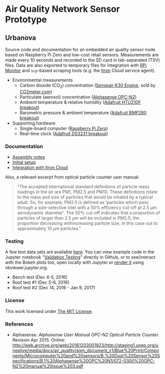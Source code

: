 # Air Quality Network Sensor Prototype

## Urbanova

Source code and documentation for an embedded air quality sensor node based on
Raspberry Pi Zero and low-cost retail sensors. Measurements are made every 10 
seconds and recorded to the SD card in tab-separated (TSV) files. Data are also
exported to temporary files for integration with [RPi Monitor](https://rpi-experiences.blogspot.com)
and `scp`-based scraping tools (e.g. the [Itron](https://www.itron.com/na/) Cloud service agent). 

* Environmental measurements
    * Carbon dioxide (CO<sub>2</sub>) concentration ([Senseair K30 Engine](http://senseair.senseair.com/products/oem-modules/k30/),
        sold by [CO2meter.com](https://www.co2meter.com/collections/co2-sensors/products/k-30-co2-sensor-module))
    * Particulate (aerosol) concentration ([Alphasense OPC-N2](http://www.alphasense.com/index.php/products/optical-particle-counter/))
    * Ambient temperature & relative humidity ([Adafruit HTU21DF breakout](https://www.adafruit.com/product/1899))
    * Barometric pressure & ambient temperature ([Adafruit BMP280 breakout](https://www.adafruit.com/product/2651))
* Supporting hardware
    * Single-board computer ([Raspberry Pi Zero](https://www.raspberrypi.org/products/raspberry-pi-zero/))
    * Real-time clock ([Adafruit DS3231 breakout](https://www.adafruit.com/product/3013))


### Documentation

* [Assembly notes](doc/build/)
* [Initial setup](doc/install/)
* [Integration with Itron Cloud](doc/itron/)

Also, a relevant excerpt from optical particle counter user manual:

> "The accepted international standard definitions of particle mass loadings in
> the air are PM1, PM2.5 and PM10.  These definitions relate to the mass and 
> size of particles that would be inhaled by a typical adult. So, for example,
> PM2.5 is defined as ‘particles which pass through a size-selective inlet with
> a 50% efficiency cut-off at 2.5 μm aerodynamic diameter’.  The 50% cut-off 
> indicates that a proportion of particles of larger than 2.5 μm will be 
> included in PM2.5, the proportion decreasing withincreasing particle size, in
> this case out to approximately 10 μm particles."

### Testing

A few test data sets are available [here](testing/). You can view example code
in the Jupyter notebook "[Validation Testing](Validation%20Testing.ipynb)" 
directly in Github, or to see/interact with the Bokeh plots too, open locally
with Jupyter or [render it](http://nbviewer.jupyter.org/github/wsular/urbanova-aqnet-pi0-node/blob/next/testing/Validation%20Testing.ipynb)
using nbviewer.jupyter.org. 

* Bench test (Dec 4-5, 2016)
* Roof test #1 (Dec 5-6, 2016)
* Roof test #2 (Dec 14, 2016 - Jan 9, 2017)


### License

This work licensed under [The MIT License](http://opensource.org/licenses/mit-license.html).

### References

* Alphasense. *Alphasense User Manual OPC-N2 Optical Particle Counter.*
  Revision Apr 2015. Online: 
  <http://web.archive.org/web/20161203001923/http://staging1.unep.org/uneplive/media/docs/air_quality/aqm_document_v1/Blue%20Print/Components/Microcomputer%20and%20sensors/B.%20Dust%20Sensor%20Specifications/B.1%20Alphasense%20OPC%20N1/072-0300%20OPC-N2%20manual%20issue%203.pdf>


